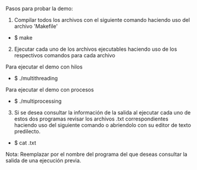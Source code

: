 Pasos para probar la demo:

1) Compilar todos los archivos con el siguiente comando haciendo uso del archivo 'Makefile'

- $ make

2) Ejecutar cada uno de los archivos ejecutables haciendo uso de los respectivos comandos para cada archivo

Para ejecutar el demo con hilos
- $ ./multithreading

Para ejecutar el demo con procesos
- $ ./multiprocessing

3) Si se desea consultar la información de la salida al ejecutar cada uno de estos dos programas revisar los archivos .txt correspondientes haciendo uso del siguiente comando o abriendolo con su editor de texto predilecto.

- $ cat <example>.txt

Nota: Reemplazar <example> por el nombre del programa del que deseas consultar la salida de una ejecución previa.

